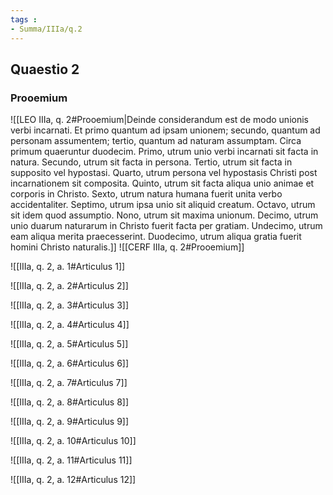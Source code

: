 ```yaml
---
tags : 
- Summa/IIIa/q.2
---
```


## Quaestio 2

### Prooemium

![[LEO IIIa, q. 2#Prooemium|Deinde considerandum est de modo unionis verbi incarnati. Et primo quantum ad ipsam unionem; secundo, quantum ad personam assumentem; tertio, quantum ad naturam assumptam. Circa primum quaeruntur duodecim. Primo, utrum unio verbi incarnati sit facta in natura. Secundo, utrum sit facta in persona. Tertio, utrum sit facta in supposito vel hypostasi. Quarto, utrum persona vel hypostasis Christi post incarnationem sit composita. Quinto, utrum sit facta aliqua unio animae et corporis in Christo. Sexto, utrum natura humana fuerit unita verbo accidentaliter. Septimo, utrum ipsa unio sit aliquid creatum. Octavo, utrum sit idem quod assumptio. Nono, utrum sit maxima unionum. Decimo, utrum unio duarum naturarum in Christo fuerit facta per gratiam. Undecimo, utrum eam aliqua merita praecesserint. Duodecimo, utrum aliqua gratia fuerit homini Christo naturalis.]]
![[CERF IIIa, q. 2#Prooemium]]

![[IIIa, q. 2, a. 1#Articulus 1]]

![[IIIa, q. 2, a. 2#Articulus 2]]

![[IIIa, q. 2, a. 3#Articulus 3]]

![[IIIa, q. 2, a. 4#Articulus 4]]

![[IIIa, q. 2, a. 5#Articulus 5]]

![[IIIa, q. 2, a. 6#Articulus 6]]

![[IIIa, q. 2, a. 7#Articulus 7]]

![[IIIa, q. 2, a. 8#Articulus 8]]

![[IIIa, q. 2, a. 9#Articulus 9]]

![[IIIa, q. 2, a. 10#Articulus 10]]

![[IIIa, q. 2, a. 11#Articulus 11]]

![[IIIa, q. 2, a. 12#Articulus 12]]

